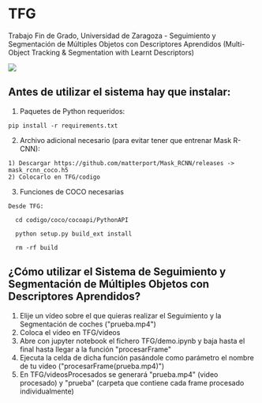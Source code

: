 # TFG
Trabajo Fin de Grado, Universidad de Zaragoza - Seguimiento y Segmentación de Múltiples Objetos con Descriptores Aprendidos (Multi-Object Tracking &amp; Segmentation with Learnt Descriptors)

![](prueba.gif)

Antes de utilizar el sistema hay que instalar:
----------------------------------------------

  1) Paquetes de Python requeridos:
  
    pip install -r requirements.txt

  2) Archivo adicional necesario (para evitar tener que entrenar Mask R-CNN):
  
    1) Descargar https://github.com/matterport/Mask_RCNN/releases -> mask_rcnn_coco.h5
    2) Colocarlo en TFG/codigo

  3) Funciones de COCO necesarias
  
    Desde TFG:

      cd codigo/coco/cocoapi/PythonAPI

      python setup.py build_ext install

      rm -rf build

¿Cómo utilizar el Sistema de Seguimiento y Segmentación de Múltiples Objetos con Descriptores Aprendidos?
-----------------------------------------------------------------------------------------------------------
1) Elije un vídeo sobre el que quieras realizar el Seguimiento y la Segmentación de coches ("prueba.mp4")
2) Coloca el vídeo en TFG/videos
2) Abre con jupyter notebook el fichero TFG/demo.ipynb y baja hasta el final hasta llegar a la función "procesarFrame"
4) Ejecuta la celda de dicha función pasándole como parámetro el nombre de tu video ("procesarFrame(prueba.mp4)")
5) En TFG/videosProcesados se generará "prueba.mp4" (video procesado) y "prueba" (carpeta que contiene cada frame procesado individualmente)
